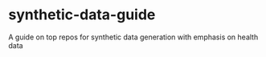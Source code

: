 # synthetic-data-guide
A guide on top repos for synthetic data generation with emphasis on health data
